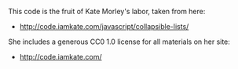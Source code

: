 This code is the fruit of Kate Morley's labor, taken from here:

- http://code.iamkate.com/javascript/collapsible-lists/

She includes a generous CC0 1.0 license for all materials on her site:

- http://code.iamkate.com/
